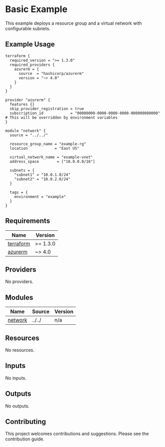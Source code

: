 <!-- BEGIN_TF_DOCS -->
# Basic Example

This example deploys a resource group and a virtual network with configurable subnets.

## Example Usage

```hcl
terraform {
  required_version = ">= 1.3.0"
  required_providers {
    azurerm = {
      source  = "hashicorp/azurerm"
      version = "~> 4.0"
    }
  }
}

provider "azurerm" {
  features {}
  skip_provider_registration = true
  subscription_id            = "00000000-0000-0000-0000-000000000000" # This will be overridden by environment variables
}

module "network" {
  source = "../../"

  resource_group_name = "example-rg"
  location            = "East US"

  virtual_network_name = "example-vnet"
  address_space        = ["10.0.0.0/16"]

  subnets = {
    "subnet1" = "10.0.1.0/24"
    "subnet2" = "10.0.2.0/24"
  }

  tags = {
    environment = "example"
  }
}
```

## Requirements

| Name | Version |
|------|---------|
| <a name="requirement_terraform"></a> [terraform](#requirement\_terraform) | >= 1.3.0 |
| <a name="requirement_azurerm"></a> [azurerm](#requirement\_azurerm) | ~> 4.0 |

## Providers

No providers.

## Modules

| Name | Source | Version |
|------|--------|---------|
| <a name="module_network"></a> [network](#module\_network) | ../../ | n/a |

## Resources

No resources.

## Inputs

No inputs.

## Outputs

No outputs.

## Contributing

This project welcomes contributions and suggestions. Please see the contribution guide.
<!-- END_TF_DOCS -->